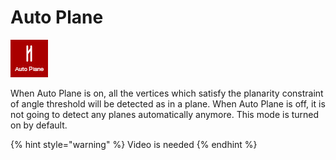 # Auto Plane

![](../.gitbook/assets/autoplane.jpg)

When Auto Plane is on, all the vertices which satisfy the planarity constraint of angle threshold will be detected as in a plane. When Auto Plane is off, it is not going to detect any planes automatically anymore. This mode is turned on by default.

{% hint style="warning" %}
Video is needed
{% endhint %}

